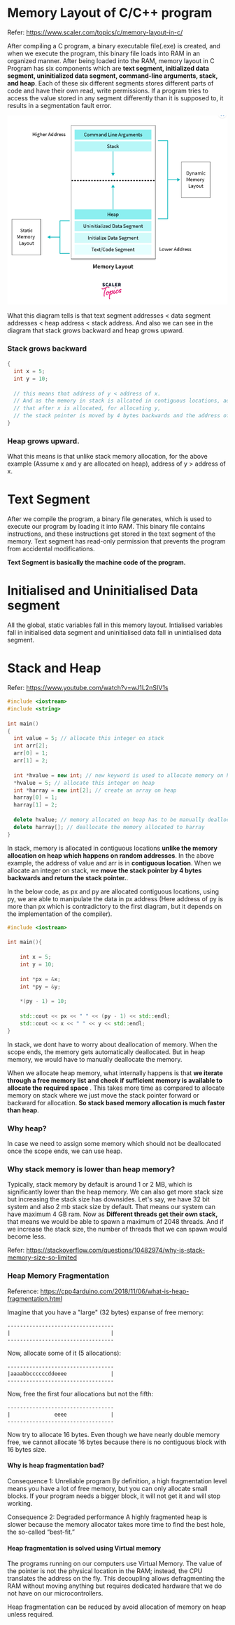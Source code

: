 # Memory Layout of C/C++ program
Refer: https://www.scaler.com/topics/c/memory-layout-in-c/

After compiling a C program, a binary executable file(.exe) is created, and when we execute the program, this binary file loads into RAM in an organized manner. After being loaded into the RAM, memory layout in C Program has six components which are <b>text segment, initialized data segment, uninitialized data segment, command-line arguments, stack, and heap</b>. Each of these six different segments stores different parts of code and have their own read, write permissions. If a program tries to access the value stored in any segment differently than it is supposed to, it results in a segmentation fault error.

<img src = "https://raw.githubusercontent.com/arhankundu99/CPP/main/Memory%20Layout/Memory%20Layout.png">

What this diagram tells is that text segment addresses < data segment addresses < heap address < stack address. And also we can see in the diagram that stack grows backward and heap grows upward.

### Stack grows backward
```cpp
{
  int x = 5;
  int y = 10;
  
  // this means that address of y < address of x. 
  // And as the memory in stack is allcated in contiguous locations, address of y = address of x - 1. So what happens is
  // that after x is allocated, for allocating y, 
  // the stack pointer is moved by 4 bytes backwards and the address of the stack pointer is returned.
}
```

### Heap grows upward.
What this means is that unlike stack memory allocation, for the above example (Assume x and y are allocated on heap), address of y > address of x.


# Text Segment
After we compile the program, a binary file generates, which is used to execute our program by loading it into RAM. This binary file contains instructions, and these instructions get stored in the text segment of the memory.
Text segment has read-only permission that prevents the program from accidental modifications.

<b>Text Segment is basically the machine code of the program.</b>

# Initialised and Uninitialised Data segment
All the global, static variables fall in this memory layout. Intialised variables fall in initialised data segment and uninitialised data fall in unintialised data segment.

# Stack and Heap

Refer: https://www.youtube.com/watch?v=wJ1L2nSIV1s

```cpp
#include <iostream>
#include <string>

int main()
{
  int value = 5; // allocate this integer on stack
  int arr[2];
  arr[0] = 1;
  arr[1] = 2;
  
  int *hvalue = new int; // new keyword is used to allocate memory on heap
  *hvalue = 5; // allocate this integer on heap
  int *harray = new int[2]; // create an array on heap
  harray[0] = 1;
  harray[1] = 2;
  
  delete hvalue; // memory allocated on heap has to be manually deallocated.
  delete harray[]; // deallocate the memory allocated to harray
}

```
In stack, memory is allocated in contiguous locations <b>unlike the memory allocation on heap which happens on random addresses</b>. In the above example, the address of value and arr is in <b>contiguous location</b>.
When we allocate an integer on stack, we <b>move the stack pointer by 4 bytes backwards and return the stack pointer.</b>.

In the below code, as px and py are allocated contiguous locations, using py, we are able to manipulate the data in px address (Here address of py is more than px which is contradictory to the first diagram, but it depends on the implementation of the compiler).
```cpp
#include <iostream>

int main(){

    int x = 5;
    int y = 10;

    int *px = &x;
    int *py = &y;

    *(py - 1) = 10;

    std::cout << px << " " << (py - 1) << std::endl;
    std::cout << x << " " << y << std::endl;
}

```

In stack, we dont have to worry about deallocation of memory. When the scope ends, the memory gets automatically deallocated. 
But in heap memory, we would have to manually deallocate the memory.

When we allocate heap memory, what internally happens is that <b>we iterate through a free memory list and check if sufficient memory is available to allocate the required space </b>. This takes more time as compared to allocate memory on stack where we just move the stack pointer forward or backward for allocation.
<b>So stack based memory allocation is much faster than heap</b>.

### Why heap?
In case we need to assign some memory which should not be deallocated once the scope ends, we can use heap.

### Why stack memory is lower than heap memory?
Typically, stack memory by default is around 1 or 2 MB, which is significantly lower than the heap memory. We can also get more stack size but increasing the stack size has downsides.
Let's say, we have 32 bit system and also 2 mb stack size by default. That means our system can have maximum 4 GB ram. Now as <b> Different threads get their own stack, </b> that means we would be able
to spawn a maximum of 2048 threads. And if we increase the stack size, the number of threads that we can spawn would become less.

Refer: https://stackoverflow.com/questions/10482974/why-is-stack-memory-size-so-limited

### Heap Memory Fragmentation 
Reference: https://cpp4arduino.com/2018/11/06/what-is-heap-fragmentation.html

Imagine that you have a "large" (32 bytes) expanse of free memory:
```
----------------------------------
|                                |
----------------------------------
```
Now, allocate some of it (5 allocations):
```
----------------------------------
|aaaabbccccccddeeee              |
----------------------------------
```
Now, free the first four allocations but not the fifth:
```
----------------------------------
|              eeee              |
----------------------------------
```
Now try to allocate 16 bytes. Even though we have nearly double memory free, we cannot allocate 16 bytes because there is no contiguous block with 16 bytes size.

#### Why is heap fragmentation bad?
Consequence 1: Unreliable program
By definition, a high fragmentation level means you have a lot of free memory, but you can only allocate small blocks. If your program needs a bigger block, it will not get it and will stop working.

Consequence 2: Degraded performance
A highly fragmented heap is slower because the memory allocator takes more time to find the best hole, the so-called “best-fit.”

#### Heap fragmentation is solved using Virtual memory
The programs running on our computers use Virtual Memory. The value of the pointer is not the physical location in the RAM; instead, the CPU translates the address on the fly. This decoupling allows defragmenting the RAM without moving anything but requires dedicated hardware that we do not have on our microcontrollers.

Heap fragmentation can be reduced by avoid allocation of memory on heap unless required.





